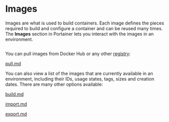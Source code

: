 # Images

Images are what is used to build containers. Each image defines the pieces required to build and configure a container and can be reused many times. The **Images** section in Portainer lets you interact with the images in an environment.

<figure><img src="../..//assets/2.15-images-splash.png" alt=""><figcaption></figcaption></figure>

You can pull images from Docker Hub or any other [registry](../../../admin/registries/add/):


[pull.md](pull.md)


You can also view a list of the images that are currently available in an environment, including their IDs, usage states, tags, sizes and creation dates. There are many other options available:


[build.md](build.md)



[import.md](import.md)



[export.md](export.md)



